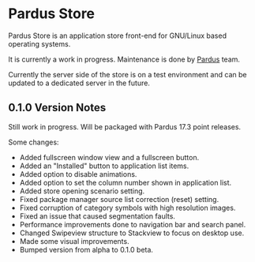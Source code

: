 # Pardus Store

Pardus Store is an application store front-end for GNU/Linux based operating systems.

It is currently a work in progress. Maintenance is done by [Pardus](https://pardus.org.tr) team.

Currently the server side of the store is on a test environment and can be updated to a dedicated server in the future.

## 0.1.0 Version Notes

Still work in progress. Will be packaged with Pardus 17.3 point releases.

Some changes:
* Added fullscreen window view and a fullscreen button.
* Added an "Installed" button to application list items.
* Added option to disable animations.
* Added option to set the column number shown in application list.
* Added store opening scenario setting.
* Fixed package manager source list correction (reset) setting.
* Fixed corruption of category symbols with high resolution images.
* Fixed an issue that caused segmentation faults.
* Performance improvements done to navigation bar and search panel.
* Changed Swipeview structure to Stackview to focus on desktop use.
* Made some visual improvements.
* Bumped version from alpha to 0.1.0 beta.